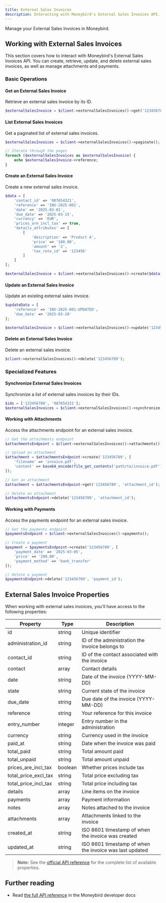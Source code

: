 ```yaml
---
title: External Sales Invoices
description: Interacting with Moneybird's External Sales Invoices API.
---
```


Manage your External Sales Invoices in Moneybird.

## Working with External Sales Invoices

This section covers how to interact with Moneybird's External Sales Invoices API. You can create, retrieve, update, and delete external sales invoices, as well as manage attachments and payments.

### Basic Operations

#### Get an External Sales Invoice

Retrieve an external sales invoice by its ID.

```php
$externalSalesInvoice = $client->externalSalesInvoices()->get('123456789');
```

#### List External Sales Invoices

Get a paginated list of external sales invoices.

```php
$externalSalesInvoices = $client->externalSalesInvoices()->paginate();

// Iterate through the pages
foreach ($externalSalesInvoices as $externalSalesInvoice) {
    echo $externalSalesInvoice->reference;
}
```

#### Create an External Sales Invoice

Create a new external sales invoice.

```php
$data = [
    'contact_id' => '987654321',
    'reference' => 'INV-2025-001',
    'date' => '2025-03-01',
    'due_date' => '2025-03-15',
    'currency' => 'EUR',
    'prices_are_incl_tax' => true,
    'details_attributes' => [
        [
            'description' => 'Product A',
            'price' => '100.00',
            'amount' => '2',
            'tax_rate_id' => '123456'
        ]
    ]
];

$externalSalesInvoice = $client->externalSalesInvoices()->create($data);
```

#### Update an External Sales Invoice

Update an existing external sales invoice.

```php
$updateData = [
    'reference' => 'INV-2025-001-UPDATED',
    'due_date' => '2025-03-20'
];

$externalSalesInvoice = $client->externalSalesInvoices()->update('123456789', $updateData);
```

#### Delete an External Sales Invoice

Delete an external sales invoice.

```php
$client->externalSalesInvoices()->delete('123456789');
```

### Specialized Features

#### Synchronize External Sales Invoices

Synchronize a list of external sales invoices by their IDs.

```php
$ids = ['123456789', '987654321'];
$externalSalesInvoices = $client->externalSalesInvoices()->synchronize($ids);
```

#### Working with Attachments

Access the attachments endpoint for an external sales invoice.

```php
// Get the attachments endpoint
$attachmentsEndpoint = $client->externalSalesInvoices()->attachments();

// Upload an attachment
$attachment = $attachmentsEndpoint->create('123456789', [
    'filename' => 'invoice.pdf',
    'content' => base64_encode(file_get_contents('path/to/invoice.pdf'))
]);

// Get an attachment
$attachment = $attachmentsEndpoint->get('123456789', 'attachment_id');

// Delete an attachment
$attachmentsEndpoint->delete('123456789', 'attachment_id');
```

#### Working with Payments

Access the payments endpoint for an external sales invoice.

```php
// Get the payments endpoint
$paymentsEndpoint = $client->externalSalesInvoices()->payments();

// Create a payment
$payment = $paymentsEndpoint->create('123456789', [
    'payment_date' => '2025-03-05',
    'price' => '200.00',
    'payment_method' => 'bank_transfer'
]);

// Delete a payment
$paymentsEndpoint->delete('123456789', 'payment_id');
```

## External Sales Invoice Properties

When working with external sales invoices, you'll have access to the following properties:

| Property | Type | Description |
|----------|------|-------------|
| id | string | Unique identifier |
| administration_id | string | ID of the administration the invoice belongs to |
| contact_id | string | ID of the contact associated with the invoice |
| contact | array | Contact details |
| date | string | Date of the invoice (YYYY-MM-DD) |
| state | string | Current state of the invoice |
| due_date | string | Due date of the invoice (YYYY-MM-DD) |
| reference | string | Your reference for this invoice |
| entry_number | integer | Entry number in the administration |
| currency | string | Currency used in the invoice |
| paid_at | string | Date when the invoice was paid |
| total_paid | string | Total amount paid |
| total_unpaid | string | Total amount unpaid |
| prices_are_incl_tax | boolean | Whether prices include tax |
| total_price_excl_tax | string | Total price excluding tax |
| total_price_incl_tax | string | Total price including tax |
| details | array | Line items on the invoice |
| payments | array | Payment information |
| notes | array | Notes attached to the invoice |
| attachments | array | Attachments linked to the invoice |
| created_at | string | ISO 8601 timestamp of when the invoice was created |
| updated_at | string | ISO 8601 timestamp of when the invoice was last updated |

> **Note:** See the [official API reference](https://developer.moneybird.com/api/external_sales_invoices/) for the complete list of available properties.

## Further reading

- Read [the full API reference](https://developer.moneybird.com/api/external_sales_invoices/) in the Moneybird developer docs
